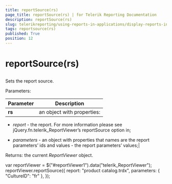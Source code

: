 ```yaml
---
title: reportSource(rs)
page_title: reportSource(rs) | for Telerik Reporting Documentation
description: reportSource(rs)
slug: telerikreporting/using-reports-in-applications/display-reports-in-applications/web-application/html5-report-viewer/api-reference/reportviewer/methods/reportsource(rs)
tags: reportsource(rs)
published: True
position: 12
---
```


# reportSource(rs)



## 

Sets the report source.

Parameters:


| Parameter | Description |
| ------ | ------ |
| __rs__ |an object with properties:

*  *report* - the report. For more information please see jQuery.fn.telerik_ReportViewer’s reportSource option in[](c578f366-93da-4dd1-8972-6efbc5a1790b#Options);

*  *parameters* - an object with properties that names are the report parameters’ ids and values - the report parameters’ values;|

Returns: the current *ReportViewer* object.
        

	
var reportViewer = $("#reportViewer1").data("telerik_ReportViewer");
reportViewer.reportSource({
            report: "product catalog.trdx",
            parameters: { "CultureID": "fr" },
        });
          


